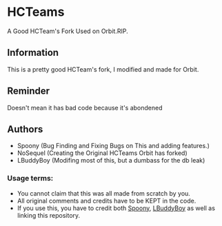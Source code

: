 # HCTeams
A Good HCTeam's Fork Used on Orbit.RIP.

## Information
This is a pretty good HCTeam's fork, I modified and made for Orbit.

## Reminder
Doesn't mean it has bad code because it's abondened

## Authors
 * Spoony (Bug Finding and Fixing Bugs on This and adding features.)
 * NoSequel (Creating the Original HCTeams Orbit has forked)
 * LBuddyBoy (Modifing most of this, but a dumbass for the db leak)

### Usage terms:
  * You cannot claim that this was all made from scratch by you.
  * All original comments and credits have to be KEPT in the code.
  * If you use this, you have to credit both [Spoony](https://github.com/SpoonyTheGuy), [LBuddyBoy](https://github.com/LBuddyBoy) as well as linking this repository.


